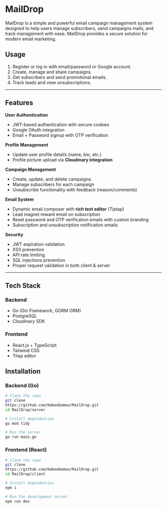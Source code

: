 # MailDrop 

MailDrop is a simple and powerful email campaign management system designed to help users manage subscribers, send campaigns mails, and track management with ease. MailDrop provides a secure solution for modern email marketing.

## Usage

1. Register or log in with email/password or Google account.
2. Create, manage and share campaigns.
3. Get subscribers and send promotional emails.
4. Track leads and view unsubscriptions.

---

## Features

**User Authentication**
- JWT-based authentication with secure cookies
- Google OAuth integration
- Email + Password signup with OTP verification

**Profile Management**
- Update user profile details (name, bio, etc.)
- Profile picture upload via **Cloudinary integration**

**Campaign Management**
- Create, update, and delete campaigns.
- Manage subscribers for each campaign
- Unsubscribe functionality with feedback (reason/comments)

**Email System**
- Dynamic email composer with **rich text editor** (Tiptap)
- Lead magnet reward email on subscription
- Reset password and OTP verification emails with custom branding
- Subscription and unsubscription notification emails

**Security**
- JWT expiration validation
- XSS prevention
- API rate limiting
- SQL injections prevention
- Proper request validation in both client & server

---

## Tech Stack

### Backend
- Go (Gin Framework, GORM ORM)
- PostgreSQL
- Cloudinary SDK

### Frontend
- React.js + TypeScript
- Tailwind CSS
- Titap editor

## Installation

### Backend (Go)

```bash
# Clone the repo
git clone
https://github.com/Habeebamoo/MailDrop.git
cd MailDrop/server

# Install dependencies
go mod tidy

# Run the server
go run main.go
```


### Frontend (React)

```bash
# Clone the repo
git clone
https://github.com/Habeebamoo/MailDrop.git
cd MailDrop/client

# Install dependencies
npm i

# Run the development server
npm run dev